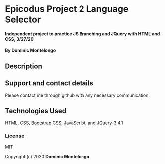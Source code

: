 # Epicodus Project 2 Language Selector

#### Independent project to practice JS Branching and JQuery with HTML and CSS, 3/27/20

#### By Dominic Montelongo

## Description

<!-- Script from assignment 

Programming Language Suggester
Create an application for people interested in coding to decide which language they should learn first. Keep in mind that even though all languages have similarities and switching between languages and platforms is very common in both internships and jobs, applicants should still put some thought into which language they should learn.

Then create a Programming Language Suggester webpage (using HTML, CSS, JavaScript and jQuery) that asks future students a series of questions about themselves and provides a language suggestion based on their answers. You can ask questions about the languages themselves, the kinds of environments where these languages are used, or anything else you find relevant. Note that you are not required to research the languages extensively and you can even choose silly or irrelevant questions to determine which language would be best - for instance, people that like singing in the rain may prefer Ruby while chihuahua lovers might prefer C#.

Include a minimum of 5 survey questions.
Offer a minimum of 3 different language suggestions.
Don't forget regular Git commits and a detailed README. Commit messages should always be on-topic and professional in tone.

Note: You are not required to take every possible combination of answers into account. Feel free to use very simple logic, or even ignore the user's responses for some questions as long as you show some good functionality and offer a minimum of 3 languages. It is also not required to publish your project to GitHub pages, but you may do so if you wish.

Objectives
Your code will be reviewed for the following objectives:

All previous standards (last week's objectives) are in place (see below).
Site uses branching to return the result.
jQuery is used to show and hide the result after questions are answered and submitted. (Tip: test your app several times with different answers.)
Form gathers input from the user.
Variable names are descriptive of what they represent.
Web page is styled using Bootstrap and custom CSS.
The project is in a presentable, portfolio-quality state.
Required functionality is in place by the Friday deadline.
Project demonstrates understanding of concepts covered this week. If prompted, you are able to discuss your code with an instructor using correct terminology.
Previous Objectives
For reference, here are last week's objectives:

Code is clean, well-refactored, and easy-to-read. This includes correct indendation, spacing, and including only necessary comments and debugging tools.
Commits are made regularly with clear messages that finish the phrase "It will…".
Project README that includes, bare minimum:
author name
program name
detailed setup instructions
description
copyright and license information
Further Exploration
If you finish the objectives with time to spare, consider adding additional features such as:

Ask the user for their name and address them directly in all of the responses to them: "Enrique, you ought to study Java, so you can learn how to make mobile apps for Android!".
Make questions multiple choice (like a, b, or c) and determine which track is right for a user by identifying the letter that was most frequently selected. For example: "You chose mostly a's, you should definitely study C#!".
Use fade in/out or slide in/out jQuery Effects throughout your project.
Other enhancements such as more custom CSS, animation, or modals as you desire.
Submission
Submit your code for review to the JavaScript and jQuery code review on Epicenter by 5pm on Friday.

Visit the Independent Projects and Code Reviews page for details on how to submit your code, how feedback works and course completion requirements. -->



## Support and contact details

Please contact me through github with any necessary communication.

## Technologies Used

HTML, CSS, Bootstrap CSS, JavaScript, and JQuery-3.4.1

### License

MIT

Copyright (c) 2020 **Dominic Montelongo**